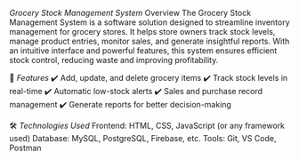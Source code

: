 *Grocery Stock Management System*
Overview
The Grocery Stock Management System is a software solution designed to streamline inventory management for grocery stores. It helps store owners track stock levels, manage product entries, monitor sales, and generate insightful reports. With an intuitive interface and powerful features, this system ensures efficient stock control, reducing waste and improving profitability.

🚀 *Features*
✔️ Add, update, and delete grocery items
✔️ Track stock levels in real-time
✔️ Automatic low-stock alerts
✔️ Sales and purchase record management
✔️ Generate reports for better decision-making

🛠 *Technologies Used*
Frontend: HTML, CSS, JavaScript (or any framework used)
Database: MySQL, PostgreSQL, Firebase, etc.
Tools: Git, VS Code, Postman
